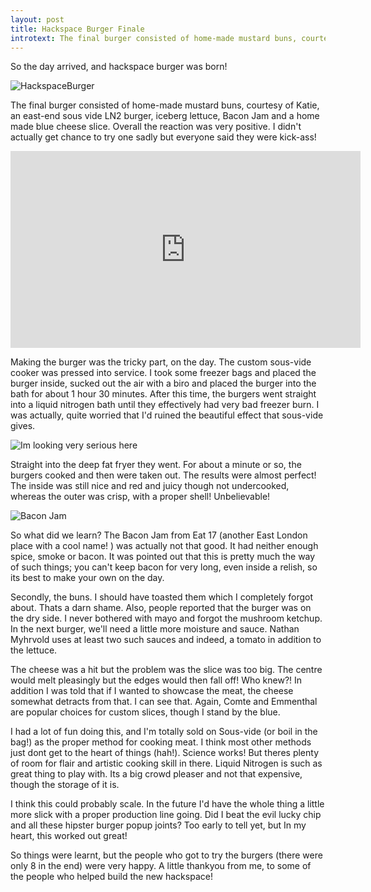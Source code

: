 ```yaml
---
layout: post
title: Hackspace Burger Finale
introtext: The final burger consisted of home-made mustard buns, courtesy of Katie, an east-end sous vide LN2 burger, iceberg lettuce, Bacon Jam and a home made blue cheese slice. Overall the reaction was very positive. I didn't actually get chance to try one sadly but everyone said they were kick-ass!
---
```


So the day arrived, and hackspace burger was born!

![HackspaceBurger](https://pbs.twimg.com/media/BKEgkubCQAEJ6BX.jpg:medium)

The final burger consisted of home-made mustard buns, courtesy of Katie, an east-end sous vide LN2 burger, iceberg lettuce, Bacon Jam and a home made blue cheese slice. Overall the reaction was very positive. I didn't actually get chance to try one sadly but everyone said they were kick-ass!

<iframe width="560" height="315" src="http://www.youtube.com/embed/ts_pFcX34c0" frameborder="0" allowfullscreen></iframe>

Making the burger was the tricky part, on the day. The custom sous-vide cooker was pressed into service. I took some freezer bags and placed the burger inside, sucked out the air with a biro and placed the burger into the bath for about 1 hour 30 minutes. After this time, the burgers went straight into a liquid nitrogen bath until they effectively had very bad freezer burn. I was actually, quite worried that I'd ruined the beautiful effect that sous-vide gives.

![Im looking very serious here](http://farm8.staticflickr.com/7310/8733607940_2ecba93594.jpg)

Straight into the deep fat fryer they went. For about a minute or so, the burgers cooked and then were taken out. The results were almost perfect! The inside was still nice and red and juicy though not undercooked, whereas the outer was crisp, with a proper shell! Unbelievable!

![Bacon Jam](http://www.bacon-jam.co.uk/images/large_jar.png)

So what did we learn? The Bacon Jam from Eat 17 (another East London place with a cool name! ) was actually not that good. It had neither enough spice, smoke or bacon. It was pointed out that this is pretty much the way of such things; you can't keep bacon for very long, even inside a relish, so its best to make your own on the day. 

Secondly, the buns. I should have toasted them which I completely forgot about. Thats a darn shame. Also, people reported that the burger was on the dry side. I never bothered with mayo and forgot the mushroom ketchup. In the next burger, we'll need a little more moisture and sauce. Nathan Myhrvold uses at least two such sauces and indeed, a tomato in addition to the lettuce.


The cheese was a hit but the problem was the slice was too big. The centre would melt pleasingly but the edges would then fall off! Who knew?! In addition I was told that if I wanted to showcase the meat, the cheese somewhat detracts from that. I can see that. Again, Comte and Emmenthal are popular choices for custom slices, though I stand by the blue.


I had a lot of fun doing this, and I'm totally sold on Sous-vide (or boil in the bag!) as the proper method for cooking meat. I think most other methods just dont get to the heart of things (hah!). Science works! But theres plenty of room for flair and artistic cooking skill in there. Liquid Nitrogen is such as great thing to play with. Its a big crowd pleaser and not that expensive, though the storage of it is.

I think this could probably scale. In the future I'd have the whole thing a little more slick with a proper production line going. Did I beat the evil lucky chip and all these hipster burger popup joints? Too early to tell yet, but In my heart, this worked out great!


So things were learnt, but the people who got to try the burgers (there were only 8 in the end) were very happy. A little thankyou from me, to some of the people who helped build the new hackspace! 


